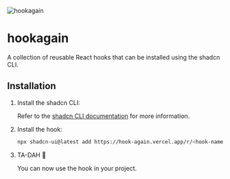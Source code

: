 ![hookagain](https://github.com/user-attachments/assets/9b867722-891e-4b9c-a00a-a94968927eb5)

# hookagain

A collection of reusable React hooks that can be installed using the shadcn CLI.

## Installation

1. Install the shadcn CLI:

    Refer to the [shadcn CLI documentation](https://ui.shadcn.com/docs/installation/next) for more information.

2. Install the hook:

    ```bash
    npx shadcn-ui@latest add https://hook-again.vercel.app/r/<hook-name>.json
    ```
3. TA-DAH 🎉

   You can now use the hook in your project.
